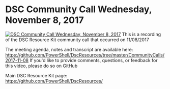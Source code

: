 # DSC Community Call   Wednesday, November 8, 2017

[![DSC Community Call   Wednesday, November 8, 2017](https://i3.ytimg.com/vi/2_iyUo6bvvE/hqdefault.jpg "DSC Community Call   Wednesday, November 8, 2017")](https://www.youtube.com/watch?v=2_iyUo6bvvE)
This is a recording of the DSC Resource Kit community call that occurred on 11/08/2017

The meeting agenda, notes and transcript are available here: https://github.com/PowerShell/DscResources/tree/master/CommunityCalls/2017-11-08
If you'd like to provide comments, questions, or feedback for this video, please do so on GitHub

Main DSC Resource Kit page: https://github.com/PowerShell/DscResources/


